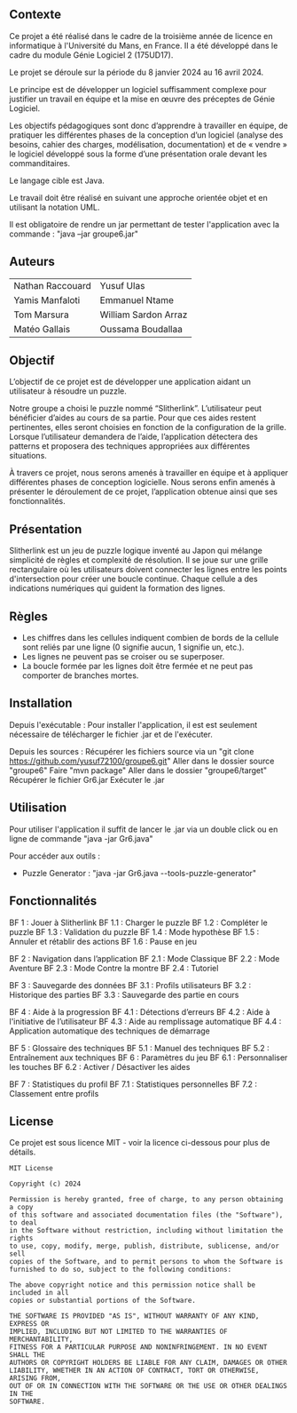## Contexte

Ce projet a été réalisé dans le cadre de la troisième année de licence en informatique à l'Université du Mans, en France. 
Il a été développé dans le cadre du module Génie Logiciel 2 (175UD17).

Le projet se déroule sur la période du 8 janvier 2024 au 16 avril 2024.

Le principe est de développer un logiciel suffisamment complexe pour justifier un travail en équipe et la mise en œuvre des préceptes de Génie Logiciel.

Les objectifs pédagogiques sont donc d’apprendre à travailler en équipe, de pratiquer les différentes phases de la conception d’un logiciel 
(analyse des besoins, cahier des charges, modélisation, documentation) et de « vendre » le logiciel développé sous la forme d’une présentation orale devant
les commanditaires.

Le langage cible est Java. 

Le travail doit être réalisé en suivant une approche orientée objet et en utilisant la notation UML. 

Il est obligatoire de rendre un jar permettant de tester l'application avec la commande : "java –jar groupe6.jar"

## Auteurs

<table>
  <tr>
    <td>Nathan Raccouard</td>
    <td>Yusuf Ulas</td>
  </tr>
  <tr>
    <td>Yamis Manfaloti</td>
    <td>Emmanuel Ntame</td>
  </tr>
  <tr>
    <td>Tom Marsura</td>
    <td>William Sardon Arraz</td>
  </tr>
  <tr>
    <td>Matéo Gallais</td>
    <td>Oussama Boudallaa</td>
  </tr>
</table>

## Objectif

L’objectif de ce projet est de développer une application aidant un utilisateur à résoudre un puzzle. 

Notre groupe a choisi le puzzle nommé “Slitherlink”.
L’utilisateur peut bénéficier d’aides au cours de sa partie. Pour que ces aides restent pertinentes, elles seront choisies en fonction de la configuration 
de la grille. Lorsque l’utilisateur demandera de l’aide, l’application détectera des patterns et proposera des techniques appropriées aux différentes situations. 

À travers ce projet, nous serons amenés à travailler en équipe et à appliquer différentes phases de conception logicielle. Nous serons enfin amenés à présenter 
le déroulement de ce projet, l’application obtenue ainsi que ses fonctionnalités.

## Présentation

Slitherlink est un jeu de puzzle logique inventé au Japon qui mélange simplicité de règles et complexité de résolution. Il se joue sur une grille rectangulaire 
où les utilisateurs doivent connecter les lignes entre les points d'intersection pour créer une boucle continue. Chaque cellule a des indications numériques qui 
guident la formation des lignes.

## Règles

- Les chiffres dans les cellules indiquent combien de bords de la cellule sont reliés par une ligne (0 signifie aucun, 1 signifie un, etc.).
- Les lignes ne peuvent pas se croiser ou se superposer.
- La boucle formée par les lignes doit être fermée et ne peut pas comporter de branches mortes.


## Installation

Depuis l'exécutable  :
Pour installer l'application, il est est seulement nécessaire de télécharger le fichier .jar et de l'exécuter.

Depuis les sources :
Récupérer les fichiers source via un "git clone https://github.com/yusuf72100/groupe6.git"
Aller dans le dossier source "groupe6"
Faire "mvn package"
Aller dans le dossier "groupe6/target"
Récupérer le fichier Gr6.jar
Exécuter le .jar

## Utilisation

Pour utiliser l'application il suffit de lancer le .jar via un double click ou en ligne de commande "java -jar Gr6.java"

Pour accéder aux outils :
- Puzzle Generator : "java -jar Gr6.java --tools-puzzle-generator"

## Fonctionnalités

BF 1 : Jouer à Slitherlink
	BF 1.1 : Charger le puzzle
	BF 1.2 : Compléter le puzzle
	BF 1.3 : Validation du puzzle
	BF 1.4 : Mode hypothèse
	BF 1.5 : Annuler et rétablir des actions
	BF 1.6 : Pause en jeu

BF 2 : Navigation dans l’application
	BF 2.1 : Mode Classique
	BF 2.2 : Mode Aventure
	BF 2.3 : Mode Contre la montre
	BF 2.4 : Tutoriel

BF 3 : Sauvegarde des données
	BF 3.1 : Profils utilisateurs
	BF 3.2 : Historique des parties
	BF 3.3 : Sauvegarde des partie en cours

BF 4 : Aide à la progression
	BF 4.1 : Détections d’erreurs
	BF 4.2 : Aide à l'initiative de l’utilisateur
	BF 4.3 : Aide au remplissage automatique
	BF 4.4 : Application automatique des techniques de démarrage

BF 5 : Glossaire des techniques
	BF 5.1 : Manuel des techniques
	BF 5.2 : Entraînement aux techniques
BF 6 : Paramètres du jeu
	BF 6.1 : Personnaliser les touches
	BF 6.2 : Activer / Désactiver les aides

BF 7 : Statistiques du profil
	BF 7.1 : Statistiques personnelles
	BF 7.2 : Classement entre profils

## License

Ce projet est sous licence MIT - voir la licence ci-dessous pour plus de détails.

```
MIT License

Copyright (c) 2024

Permission is hereby granted, free of charge, to any person obtaining a copy
of this software and associated documentation files (the "Software"), to deal
in the Software without restriction, including without limitation the rights
to use, copy, modify, merge, publish, distribute, sublicense, and/or sell
copies of the Software, and to permit persons to whom the Software is
furnished to do so, subject to the following conditions:

The above copyright notice and this permission notice shall be included in all
copies or substantial portions of the Software.

THE SOFTWARE IS PROVIDED "AS IS", WITHOUT WARRANTY OF ANY KIND, EXPRESS OR
IMPLIED, INCLUDING BUT NOT LIMITED TO THE WARRANTIES OF MERCHANTABILITY,
FITNESS FOR A PARTICULAR PURPOSE AND NONINFRINGEMENT. IN NO EVENT SHALL THE
AUTHORS OR COPYRIGHT HOLDERS BE LIABLE FOR ANY CLAIM, DAMAGES OR OTHER
LIABILITY, WHETHER IN AN ACTION OF CONTRACT, TORT OR OTHERWISE, ARISING FROM,
OUT OF OR IN CONNECTION WITH THE SOFTWARE OR THE USE OR OTHER DEALINGS IN THE
SOFTWARE.
```
